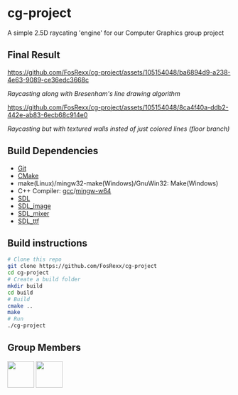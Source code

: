 # cg-project
A simple 2.5D raycating 'engine' for our Computer Graphics group project 

## Final Result
https://github.com/FosRexx/cg-project/assets/105154048/ba6894d9-a238-4e63-9089-ce36edc3668c

*Raycasting along with Bresenham's line drawing algorithm*


https://github.com/FosRexx/cg-project/assets/105154048/8ca4f40a-ddb2-442e-ab83-6ecb68c914e0

*Raycasting but with textured walls insted of just colored lines (floor branch)*

## Build Dependencies
* [Git](https://git-scm.com/)
* [CMake](https://cmake.org/)
* make(Linux)/mingw32-make(Windows)/GnuWin32: Make(Windows)
* C++ Compiler: [gcc](https://gcc.gnu.org/)/[mingw-w64](https://www.mingw-w64.org/)
* [SDL](https://github.com/libsdl-org/SDL)
* [SDL_image](https://github.com/libsdl-org/SDL_image)
* [SDL_mixer](https://github.com/libsdl-org/SDL_mixer)
* [SDL_ttf](https://github.com/libsdl-org/SDL_ttf)

## Build instructions
```sh
# Clone this repo
git clone https://github.com/FosRexx/cg-project
cd cg-project
# Create a build folder
mkdir build
cd build
# Build
cmake ..
make
# Run
./cg-project
```

## Group Members
[<img src="https://github.com/FosRexx.png" width="60px;"/>](https://github.com/FosRexx)
[<img src="https://github.com/MilanRegmiGitH.png" width="60px;"/>](https://github.com/MilanRegmiGitH)

